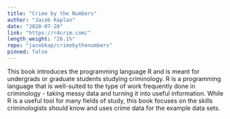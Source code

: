 ```yaml
---
title: "Crime by the Numbers"
author: "Jacob Kaplan"
date: "2020-07-28"
link: "https://r4crim.com/"
length_weight: "26.1%"
repo: "jacobkap/crimebythenumbers"
pinned: false
---
```


This book introduces the programming language R and is meant for undergrads or graduate students studying criminology. R is a programming language that is well-suited to the type of work frequently done in criminology - taking messy data and turning it into useful information. While R is a useful tool for many fields of study, this book focuses on the skills criminologists should know and uses crime data for the example data sets.

